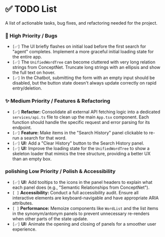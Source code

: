 # ✅ TODO List

A list of actionable tasks, bug fixes, and refactoring needed for the project.

### 🐞 High Priority / Bugs

-   `[✅]` The UI briefly flashes on initial load before the first search for "agent" completes. Implement a more graceful initial loading state for the entire app.
-   `[✅]` The `UnifiedWordTree` can become cluttered with very long relation strings from ConceptNet. Truncate long strings with an ellipsis and show the full text on hover.
-   `[✅]` In the Chatbot, submitting the form with an empty input should be disabled, but the button state doesn't always update correctly on rapid entry/deletion.

### ✨ Medium Priority / Features & Refactoring

-   `[✅]` **Refactor:** Consolidate all external API fetching logic into a dedicated `services/api.ts` file to clean up the main `App.tsx` component. Each function should handle the specific request and error parsing for its endpoint.
-   `[✅]` **Feature:** Make items in the "Search History" panel clickable to re-run a search for that word.
-   `[✅]` **UI:** Add a "Clear History" button to the Search History panel.
-   `[✅]` **UI:** Improve the loading state for the `UnifiedWordTree` to show a skeleton loader that mimics the tree structure, providing a better UX than an empty box.

###   polishing Low Priority / Polish & Accessibility

-   `[✅]` **UI:** Add tooltips to the icons in the panel headers to explain what each panel does (e.g., "Semantic Relationships from ConceptNet").
-   `[ ]` **Accessibility:** Conduct a full accessibility audit. Ensure all interactive elements are keyboard-navigable and have appropriate ARIA attributes.
-   `[ ]` **Performance:** Memoize components like `WordList` and the list items in the synonym/antonym panels to prevent unnecessary re-renders when other parts of the state update.
-   `[✅]` **UI:** Animate the opening and closing of panels for a smoother user experience.